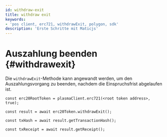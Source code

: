 ```yaml
---
id: withdraw-exit
title: withdraw exit
keywords:
- 'pos client, erc721, withdrawExit, polygon, sdk'
description: 'Erste Schritte mit Maticjs'
---
```


# Auszahlung beenden {#withdrawexit}

Die `withdrawExit`-Methode kann angewandt werden, um den Auszahlungsvorgang zu beenden, nachdem die Einspruchsfrist abgelaufen ist.

```
const erc20RootToken = plasmaClient.erc721(<root token address>, true);

const result = await erc20Token.withdrawExit();

const txHash = await result.getTransactionHash();

const txReceipt = await result.getReceipt();

```
